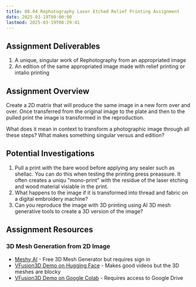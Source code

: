 ```yaml
---
title: 08.04 Rephotography Laser Etched Relief Printing Assignment
date: 2025-03-19T09:00:00
lastmod: 2025-03-19T08:29:41
---
```


## Assignment Deliverables

1. A unique, singular work of Rephotography from an appropriated image
2. An edition of the same appropriated image made with relief printing or intalio printing

## Assignment Overview

Create a 2D matrix that will produce the same image in a new form over and over.
Once transferred from the original image to the plate and then to the pulled print the image is transformed in the reproduction.

What does it mean in context to transform a photographic image through all these steps?
What makes something singular versus and edition?

## Potential Investigations

1. Pull a print with the bare wood before applying any sealer such as shellac. You can do this when testing the printing press preassure. It often creates a uniqu "mono-print" with the residue of the laser etching and wood material visiable in the print.
2. What happens to the image if it is transformed into thread and fabric on a digital embroidery machine?
3. Can you reproduce the image with 3D printing using AI 3D mesh generative tools to create a 3D version of the image?

## Assignment Resources

### 3D Mesh Generation from 2D Image

- [Meshy AI](https://www.meshy.ai/) - Free 3D Mesh Generator but requires sign in
- [VFusion3D Demo on Hugging Face](https://huggingface.co/spaces/facebook/VFusion3D) - Makes good videos but the 3D meshes are blocky
- [VFusion3D Demo on Google Colab](https://github.com/whatmakeart/VFusion3D-colab) - Requires access to Google Drive
